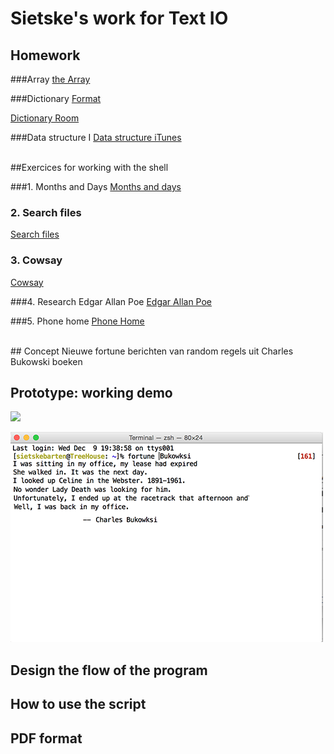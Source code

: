 # Sietske's work for Text IO 

## Homework
###Array
[the Array](textIO/arrayinterminal.rtf)

###Dictionary
[Format](textIO/format.py)

[Dictionary Room](textIO/room_file.py)


###Data structure I
[Data structure iTunes](textIO/itunes.pv)

<br>
##Exercices for working with the shell

###1. Months and Days
[Months and days](textIO/months-and-days.rtf)

### 2. Search files
[Search files](textIO/searchfiles.rtf)

### 3. Cowsay
[Cowsay](textIO/cowsay.rtf)

###4. Research Edgar Allan Poe
[Edgar Allan Poe](textIO/allanpoe.rtf)

###5. Phone home
[Phone Home](textIO/phonehome.rtf)

<br>
## Concept
Nieuwe fortune berichten van random regels uit Charles Bukowski boeken

## Prototype: working demo
![](textIO/prototype1.png)

![](textIO/prototype2.png)


## Design the flow of the program

## How to use the script

## PDF format 
			
